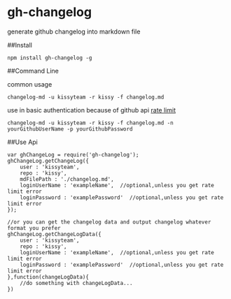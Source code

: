 gh-changelog
=============

generate github changelog into markdown file

##Install

	npm install gh-changelog -g

##Command Line

common usage

	changelog-md -u kissyteam -r kissy -f changelog.md

use in basic authentication because of github api [rate limit](https://developer.github.com/v3/#rate-limiting)

	changelog-md -u kissyteam -r kissy -f changelog.md -n yourGithubUserName -p yourGithubPassword

##Use Api

	var ghChangeLog = require('gh-changelog');
	ghChangeLog.getChangeLog({
		user : 'kissyteam',
		repo : 'kissy',
		mdFilePath : './changelog.md',
		loginUserName : 'exampleName',  //optional,unless you get rate limit error
		loginPassword : 'examplePassword'  //optional,unless you get rate limit error
	});
	
	//or you can get the changelog data and output changelog whatever format you prefer
	ghChangeLog.getChangeLogData({
		user : 'kissyteam',
		repo : 'kissy',
		loginUserName : 'exampleName',  //optional,unless you get rate limit error
		loginPassword : 'examplePassword'  //optional,unless you get rate limit error
	},function(changeLogData){
		//do something with changeLogData...
	})